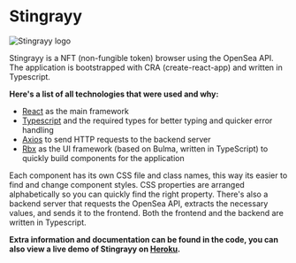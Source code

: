 # Stingrayy

![Stingrayy logo](https://imgur.com/BYC922D.png)

Stingrayy is a NFT (non-fungible token) browser using the OpenSea API. The application is bootstrapped with CRA (create-react-app) and written in Typescript. 

**Here's a list of all technologies that were used and why:**

 - [React](https://github.com/facebook/create-react-app) as the main framework
 - [Typescript](https://www.typescriptlang.org/) and the required types for better typing and quicker error handling
 - [Axios](https://github.com/axios/axios) to send HTTP requests to the backend server
 - [Rbx](https://dfee.github.io/rbx/) as the UI framework (based on Bulma, written in TypeScript) to quickly build components for the application

 Each component has its own CSS file and class names, this way its easier to find and change component styles. CSS properties are arranged alphabetically so you can quickly find the right property. There's also a backend server that requests the OpenSea API, extracts the necessary values, and sends it to the frontend. Both the frontend and the backend are written in Typescript.

**Extra information and documentation can be found in the code, you can also view a live demo of Stingrayy on [Heroku](https://stingrayy.herokuapp.com/).**
